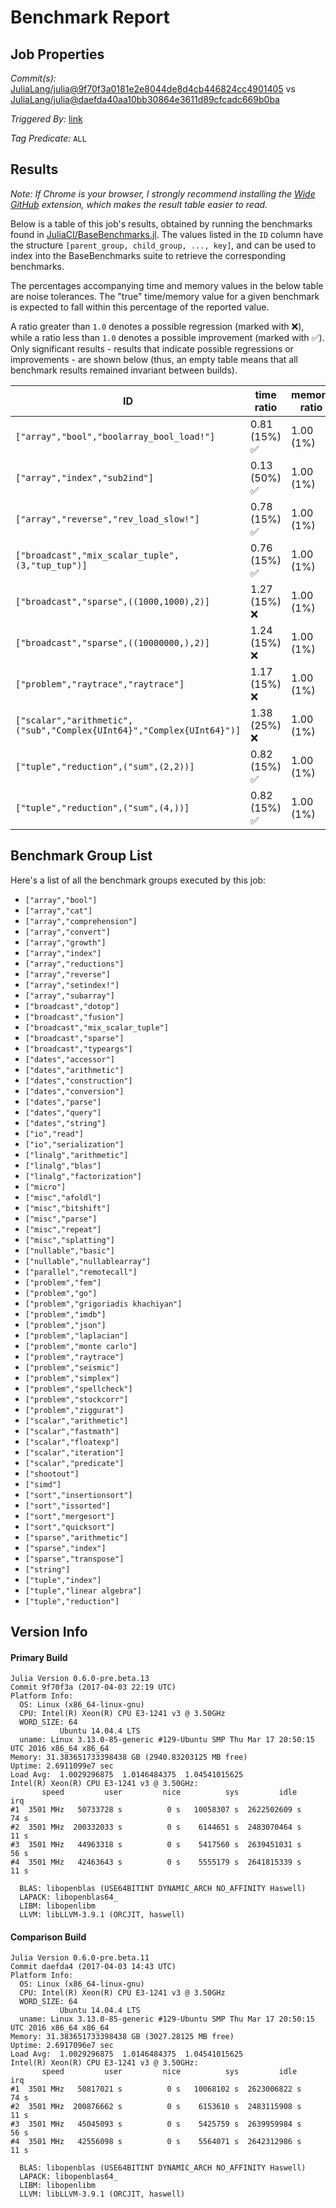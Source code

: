 # Benchmark Report

## Job Properties

*Commit(s):* [JuliaLang/julia@9f70f3a0181e2e8044de8d4cb446824cc4901405](https://github.com/JuliaLang/julia/commit/9f70f3a0181e2e8044de8d4cb446824cc4901405) vs [JuliaLang/julia@daefda40aa10bb30864e3611d89cfcadc669b0ba](https://github.com/JuliaLang/julia/commit/daefda40aa10bb30864e3611d89cfcadc669b0ba)

*Triggered By:* [link](https://github.com/JuliaLang/julia/pull/21260#issuecomment-291294097)

*Tag Predicate:* `ALL`

## Results

*Note: If Chrome is your browser, I strongly recommend installing the [Wide GitHub](https://chrome.google.com/webstore/detail/wide-github/kaalofacklcidaampbokdplbklpeldpj?hl=en)
extension, which makes the result table easier to read.*

Below is a table of this job's results, obtained by running the benchmarks found in
[JuliaCI/BaseBenchmarks.jl](https://github.com/JuliaCI/BaseBenchmarks.jl). The values
listed in the `ID` column have the structure `[parent_group, child_group, ..., key]`,
and can be used to index into the BaseBenchmarks suite to retrieve the corresponding
benchmarks.

The percentages accompanying time and memory values in the below table are noise tolerances. The "true"
time/memory value for a given benchmark is expected to fall within this percentage of the reported value.

A ratio greater than `1.0` denotes a possible regression (marked with :x:), while a ratio less
than `1.0` denotes a possible improvement (marked with :white_check_mark:). Only significant results - results
that indicate possible regressions or improvements - are shown below (thus, an empty table means that all
benchmark results remained invariant between builds).

| ID | time ratio | memory ratio |
|----|------------|--------------|
| `["array","bool","boolarray_bool_load!"]` | 0.81 (15%) :white_check_mark: | 1.00 (1%)  |
| `["array","index","sub2ind"]` | 0.13 (50%) :white_check_mark: | 1.00 (1%)  |
| `["array","reverse","rev_load_slow!"]` | 0.78 (15%) :white_check_mark: | 1.00 (1%)  |
| `["broadcast","mix_scalar_tuple",(3,"tup_tup")]` | 0.76 (15%) :white_check_mark: | 1.00 (1%)  |
| `["broadcast","sparse",((1000,1000),2)]` | 1.27 (15%) :x: | 1.00 (1%)  |
| `["broadcast","sparse",((10000000,),2)]` | 1.24 (15%) :x: | 1.00 (1%)  |
| `["problem","raytrace","raytrace"]` | 1.17 (15%) :x: | 1.00 (1%)  |
| `["scalar","arithmetic",("sub","Complex{UInt64}","Complex{UInt64}")]` | 1.38 (25%) :x: | 1.00 (1%)  |
| `["tuple","reduction",("sum",(2,2))]` | 0.82 (15%) :white_check_mark: | 1.00 (1%)  |
| `["tuple","reduction",("sum",(4,))]` | 0.82 (15%) :white_check_mark: | 1.00 (1%)  |

## Benchmark Group List

Here's a list of all the benchmark groups executed by this job:

- `["array","bool"]`
- `["array","cat"]`
- `["array","comprehension"]`
- `["array","convert"]`
- `["array","growth"]`
- `["array","index"]`
- `["array","reductions"]`
- `["array","reverse"]`
- `["array","setindex!"]`
- `["array","subarray"]`
- `["broadcast","dotop"]`
- `["broadcast","fusion"]`
- `["broadcast","mix_scalar_tuple"]`
- `["broadcast","sparse"]`
- `["broadcast","typeargs"]`
- `["dates","accessor"]`
- `["dates","arithmetic"]`
- `["dates","construction"]`
- `["dates","conversion"]`
- `["dates","parse"]`
- `["dates","query"]`
- `["dates","string"]`
- `["io","read"]`
- `["io","serialization"]`
- `["linalg","arithmetic"]`
- `["linalg","blas"]`
- `["linalg","factorization"]`
- `["micro"]`
- `["misc","afoldl"]`
- `["misc","bitshift"]`
- `["misc","parse"]`
- `["misc","repeat"]`
- `["misc","splatting"]`
- `["nullable","basic"]`
- `["nullable","nullablearray"]`
- `["parallel","remotecall"]`
- `["problem","fem"]`
- `["problem","go"]`
- `["problem","grigoriadis khachiyan"]`
- `["problem","imdb"]`
- `["problem","json"]`
- `["problem","laplacian"]`
- `["problem","monte carlo"]`
- `["problem","raytrace"]`
- `["problem","seismic"]`
- `["problem","simplex"]`
- `["problem","spellcheck"]`
- `["problem","stockcorr"]`
- `["problem","ziggurat"]`
- `["scalar","arithmetic"]`
- `["scalar","fastmath"]`
- `["scalar","floatexp"]`
- `["scalar","iteration"]`
- `["scalar","predicate"]`
- `["shootout"]`
- `["simd"]`
- `["sort","insertionsort"]`
- `["sort","issorted"]`
- `["sort","mergesort"]`
- `["sort","quicksort"]`
- `["sparse","arithmetic"]`
- `["sparse","index"]`
- `["sparse","transpose"]`
- `["string"]`
- `["tuple","index"]`
- `["tuple","linear algebra"]`
- `["tuple","reduction"]`

## Version Info

#### Primary Build

```
Julia Version 0.6.0-pre.beta.13
Commit 9f70f3a (2017-04-03 22:19 UTC)
Platform Info:
  OS: Linux (x86_64-linux-gnu)
  CPU: Intel(R) Xeon(R) CPU E3-1241 v3 @ 3.50GHz
  WORD_SIZE: 64
           Ubuntu 14.04.4 LTS
  uname: Linux 3.13.0-85-generic #129-Ubuntu SMP Thu Mar 17 20:50:15 UTC 2016 x86_64 x86_64
Memory: 31.383651733398438 GB (2940.83203125 MB free)
Uptime: 2.6911099e7 sec
Load Avg:  1.0029296875  1.0146484375  1.04541015625
Intel(R) Xeon(R) CPU E3-1241 v3 @ 3.50GHz: 
       speed         user         nice          sys         idle          irq
#1  3501 MHz   50733728 s          0 s   10058307 s  2622502609 s         74 s
#2  3501 MHz  200332033 s          0 s    6144651 s  2483070464 s         11 s
#3  3501 MHz   44963318 s          0 s    5417560 s  2639451031 s         56 s
#4  3501 MHz   42463643 s          0 s    5555179 s  2641815339 s         11 s

  BLAS: libopenblas (USE64BITINT DYNAMIC_ARCH NO_AFFINITY Haswell)
  LAPACK: libopenblas64_
  LIBM: libopenlibm
  LLVM: libLLVM-3.9.1 (ORCJIT, haswell)

```

#### Comparison Build

```
Julia Version 0.6.0-pre.beta.11
Commit daefda4 (2017-04-03 14:43 UTC)
Platform Info:
  OS: Linux (x86_64-linux-gnu)
  CPU: Intel(R) Xeon(R) CPU E3-1241 v3 @ 3.50GHz
  WORD_SIZE: 64
           Ubuntu 14.04.4 LTS
  uname: Linux 3.13.0-85-generic #129-Ubuntu SMP Thu Mar 17 20:50:15 UTC 2016 x86_64 x86_64
Memory: 31.383651733398438 GB (3027.28125 MB free)
Uptime: 2.6917096e7 sec
Load Avg:  1.0029296875  1.0146484375  1.04541015625
Intel(R) Xeon(R) CPU E3-1241 v3 @ 3.50GHz: 
       speed         user         nice          sys         idle          irq
#1  3501 MHz   50817021 s          0 s   10068102 s  2623006822 s         74 s
#2  3501 MHz  200876662 s          0 s    6153610 s  2483115908 s         11 s
#3  3501 MHz   45045093 s          0 s    5425759 s  2639959984 s         56 s
#4  3501 MHz   42556098 s          0 s    5564071 s  2642312986 s         11 s

  BLAS: libopenblas (USE64BITINT DYNAMIC_ARCH NO_AFFINITY Haswell)
  LAPACK: libopenblas64_
  LIBM: libopenlibm
  LLVM: libLLVM-3.9.1 (ORCJIT, haswell)

```
